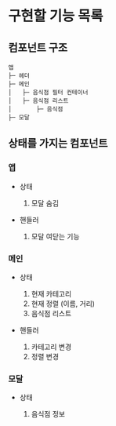 # 구현할 기능 목록

## 컴포넌트 구조

```
앱
├─ 헤더
├─ 메인
│   ├─ 음식점 필터 컨테이너
│   ├─ 음식점 리스트
│       ├─ 음식점
├─ 모달
```

## 상태를 가지는 컴포넌트

### 앱

- 상태

  1. 모달 숨김

- 핸들러

  1. 모달 여닫는 기능

### 메인

- 상태

  1. 현재 카테고리
  2. 현재 정렬 (이름, 거리)
  3. 음식점 리스트

- 핸들러

  1. 카테고리 변경
  2. 정렬 변경

### 모달

- 상태

  1. 음식점 정보
